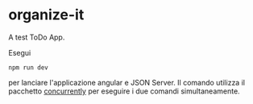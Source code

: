 # organize-it
 A test ToDo App.


 Esegui
 ```
 npm run dev
 ```
 per lanciare l'applicazione angular e JSON Server. Il comando utilizza il pacchetto [concurrently](https://www.npmjs.com/package/concurrently) per eseguire i due comandi simultaneamente.

 